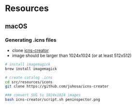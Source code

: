 # Resources

## macOS

### Generating .icns files

* clone [icns-creator](https://github.com/juhosa/icns-creator)
* image should be larger than 1024x1024 (or at least 512x512)

```bash
# install imagemagick
brew install imagemagick

# create catalog .icns
cd src/resources/icons
git clone https://github.com/juhosa/icns-creator

### convert SVG to 1024x1024 images
bash icns-creator/script.sh peninspector.png
```
